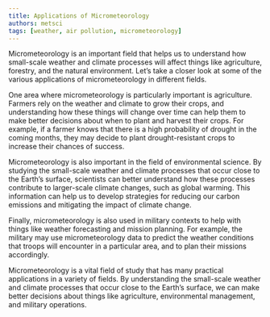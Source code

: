 ```yaml
---
title: Applications of Micrometeorology
authors: metsci
tags: [weather, air pollution, micrometeorology]
---
```


Micrometeorology is an important field that helps us to understand how small-scale weather and climate processes will affect things like agriculture, forestry, and the natural environment. <!-- truncate -->Let’s take a closer look at some of the various applications of micrometeorology in different fields.

One area where micrometeorology is particularly important is agriculture. Farmers rely on the weather and climate to grow their crops, and understanding how these things will change over time can help them to make better decisions about when to plant and harvest their crops. For example, if a farmer knows that there is a high probability of drought in the coming months, they may decide to plant drought-resistant crops to increase their chances of success.

Micrometeorology is also important in the field of environmental science. By studying the small-scale weather and climate processes that occur close to the Earth’s surface, scientists can better understand how these processes contribute to larger-scale climate changes, such as global warming. This information can help us to develop strategies for reducing our carbon emissions and mitigating the impact of climate change.

Finally, micrometeorology is also used in military contexts to help with things like weather forecasting and mission planning. For example, the military may use micrometeorology data to predict the weather conditions that troops will encounter in a particular area, and to plan their missions accordingly.

Micrometeorology is a vital field of study that has many practical applications in a variety of fields. By understanding the small-scale weather and climate processes that occur close to the Earth’s surface, we can make better decisions about things like agriculture, environmental management, and military operations.